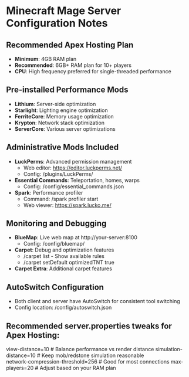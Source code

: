 # Minecraft Mage Server Configuration Notes

## Recommended Apex Hosting Plan
- **Minimum**: 4GB RAM plan
- **Recommended**: 6GB+ RAM plan for 10+ players
- **CPU**: High frequency preferred for single-threaded performance

## Pre-installed Performance Mods
- **Lithium**: Server-side optimization
- **Starlight**: Lighting engine optimization  
- **FerriteCore**: Memory usage optimization
- **Krypton**: Network stack optimization
- **ServerCore**: Various server optimizations

## Administrative Mods Included
- **LuckPerms**: Advanced permission management
  - Web editor: https://editor.luckperms.net/
  - Config: /plugins/LuckPerms/
- **Essential Commands**: Teleportation, homes, warps
  - Config: /config/essential_commands.json
- **Spark**: Performance profiler
  - Command: /spark profiler start
  - Web viewer: https://spark.lucko.me/

## Monitoring and Debugging
- **BlueMap**: Live web map at http://your-server:8100
  - Config: /config/bluemap/
- **Carpet**: Debug and optimization features
  - /carpet list - Show available rules
  - /carpet setDefault optimizedTNT true
- **Carpet Extra**: Additional carpet features

## AutoSwitch Configuration
- Both client and server have AutoSwitch for consistent tool switching
- Config location: /config/autoswitch.json

## Recommended server.properties tweaks for Apex Hosting:
view-distance=10          # Balance performance vs render distance
simulation-distance=10    # Keep mob/redstone simulation reasonable  
network-compression-threshold=256  # Good for most connections
max-players=20           # Adjust based on your RAM plan
